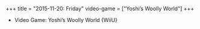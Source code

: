 +++
title = "2015-11-20: Friday"
video-game = ["Yoshi’s Woolly World"]
+++


* Video Game: Yoshi’s Woolly World {WiiU}